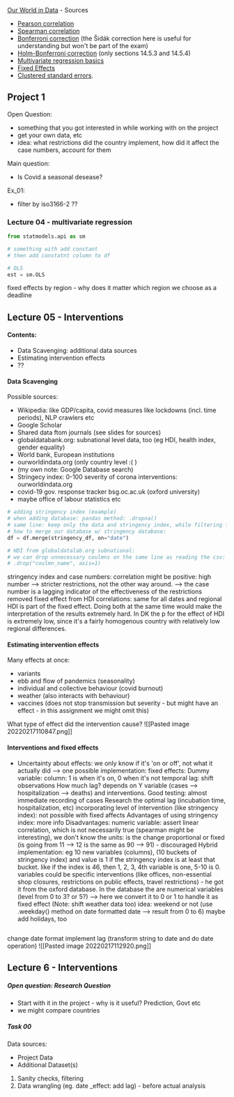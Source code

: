 [Our World in Data](ourworldindata.com) - 
Sources
- [Pearson correlation](https://www.spss-tutorials.com/pearson-correlation-coefficient/)
- [Spearman correlation](https://www.spss-tutorials.com/spearman-rank-correlation/)
- [Bonferroni correction](https://matthew-brett.github.io/teaching/bonferroni_correction.html) (the Šidák correction here is useful for understanding but won't be part of the exam)
- [Holm-Bonferroni correction](https://stats.libretexts.org/Bookshelves/Applied_Statistics/Book%3A_Learning_Statistics_with_R_-_A_tutorial_for_Psychology_Students_and_other_Beginners_(Navarro)/14%3A_Comparing_Several_Means_(One-way_ANOVA)/14.06%3A_Multiple_Comparisons_and_Post_Hoc_Tests) (only sections 14.5.3 and 14.5.4)
- [Multivariate regression basics](https://www.w3schools.com/python/python_ml_multiple_regression.asp)
- [Fixed Effects](https://lost-stats.github.io/Model_Estimation/OLS/fixed_effects_in_linear_regression.html)
- [Clustered standard errors](https://www.statology.org/clustered-standard-errors/).

## Project 1
Open Question:
- something that you got interested in while working with on the project
- get your own data, etc
- idea: what restrictions did the country implement, how did it affect the case numbers, account for them

Main question:
- Is Covid a seasonal desease?

Ex_01:
- filter by iso3166-2 ??

### Lecture 04 - multivariate regression

```python
from statmodels.api as sm

# something with add constant
# then add constatnt column to df

# OLS
est = sm.OLS
```

fixed effects by region - why does it matter which region we choose as a deadline

## Lecture 05 - Interventions

#### Contents:
- Data Scavenging: additional data sources
- Estimating intervention effects
- ??

#### Data Scavenging
Possible sources:
- Wikipedia: like GDP/capita, covid measures like lockdowns (incl. time periods), NLP crawlers etc
- Google Scholar
- Shared data ftom journals (see slides for sources)
- globaldatabank.org: subnational level data, too (eg HDI, health index, gender equality)
- World bank, European institutions
- ourworldindata.org (only country level :( )
- (my own note: Google Database search)
- Stringecy index: 0-100 severity of corona interventions: ourworldindata.org
- covid-19 gov. response tracker bsg.oc.ac.uk (oxford university)
- maybe office of labour statistics etc

```python
# adding stringency index (example)
# when adding database: pandas method: .dropna()
# same line: keep only the data and stringency index, while filtering for country
# how to merge our database w/ stringency database:
df = df.merge(stringency_df, on="date")

# HDI from globaldatalab.org subnational:
# we can drop unnecessary coulmns on the same line as reading the csv: just add
# .drop("coulmn_name", axis=1)

```

stringency index and case numbers: correlation might be positive: high number --> stricter restrictions, not the other way around. --> the case number is a lagging indicator of the effectiveness of the restrictions
removed fixed effect from HDI correlations: same for all dates and regional HDI is part of the fixed effect. Doing both at the same time would make the interpretation of the results extremely hard.
In DK the p for the effect of HDI is extremely low, since it's a fairly homogenous country with relatively low regional differences.

#### Estimating intervention effects
Many effects at once:
- variants
- ebb and flow of pandemics (seasonality)
- individual and collective behaviour (covid burnout)
- weather (also interacts with behaviour)
- vaccines (does not stop transmission but severity - but might have an effect - in this assignment we might omit this)

What type of effect did the intervention cause?
![[Pasted image 20220217110847.png]]

#### Interventions and fixed effects
- Uncertainty about effects: we only know if it's 'on or off', not what it actually did --> one possible implementation: fixed effects:
Dummy variable: column: 1 is when it's on, 0 when it's not
temporal lag: shift observations
How much lag? depends on Y variable (cases --> hospitalization --> deaths) and interventions.
Good testing: almost immediate recording of cases
Research the optimal lag (incubation time, hospitalization, etc)
incorporating level of intervention (like stringency index): not possible with fixed affects
Advantages of using stringency index: more info
Disadvantages: numeric variable: assert linear correlation, which is not necessarily true (spearman might be interesting), we don't know the units: is the change proportional or fixed (is going from 11 --> 12 is the same as 90 --> 91) - discouraged
Hybrid implementation: eg 10 new variables (columns), (10 buckets of stringency index) and value is 1 if the stringency index is at least that bucket. like if the index is 46, then 1, 2, 3, 4th variable is one, 5-10 is 0.
variables could be specific interventions (like offices, non-essential shop closures, restrictions on public effects, travel restrictions) - he got it from the oxford database. In the database the are numerical variables (level from 0 to 3? or 5?) --> here we convert it to 0 or 1 to handle it as fixed effect
(Note: shift weather data too)
idea: weekend or not (use .weekday() method on date formatted date --> result from 0 to 6) maybe add holidays, too

```python


```


change date format
implement lag (transform string to date and do date operation)
![[Pasted image 20220217112920.png]]

## Lecture 6 - Interventions

##### Open question: Research Question
- Start with it in the project - why is it useful? Prediction, Govt etc
- we might compare countries
 ##### Task 00
 Data sources:
 - Project Data
 - Additional Dataset(s)
 1. Sanity checks, filtering
 2. Data wrangling (eg. date _effect: add lag) - before actual analysis